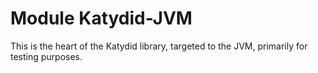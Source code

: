 # Module Katydid-JVM

This is the heart of the Katydid library, targeted to the JVM, primarily for testing purposes.



